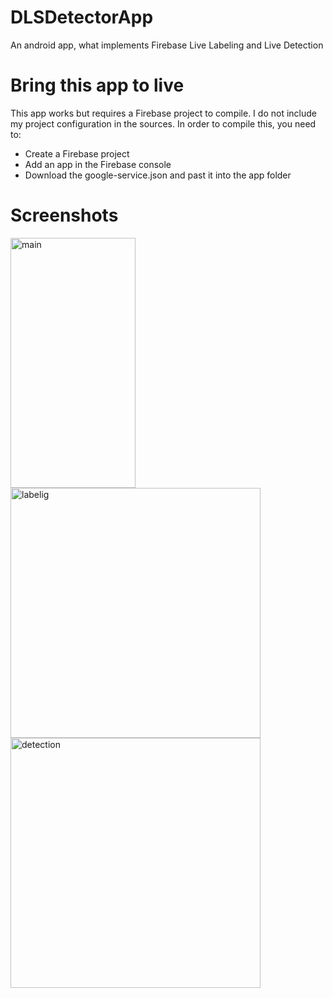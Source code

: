 # DLSDetectorApp
An android app, what implements Firebase Live Labeling and Live Detection

# Bring this app to live
This app works but requires a Firebase project to compile. 
I do not include my project configuration in the sources.
In order to compile this, you need to:

- Create a Firebase project
- Add an app in the Firebase console
- Download the google-service.json and past it into the app folder


# Screenshots

<img src="https://user-images.githubusercontent.com/45141221/84578113-f6923f00-adca-11ea-862a-a18be9e20341.jpg" alt="main" width="200" height="400"/>
<img src="https://user-images.githubusercontent.com/45141221/84578111-f3974e80-adca-11ea-813e-60c60b7ae839.jpg" alt="labelig" width="400" height="400"/>
<img src="https://user-images.githubusercontent.com/45141221/84578112-f4c87b80-adca-11ea-8da5-b81c267ac2e5.jpg" alt="detection" width="400" height="400"/>
